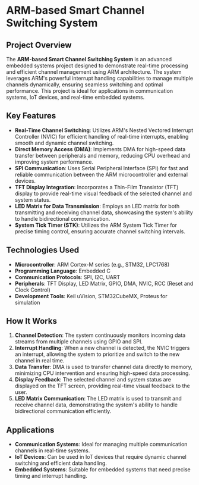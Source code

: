 # ARM-based Smart Channel Switching System

## Project Overview
The **ARM-based Smart Channel Switching System** is an advanced embedded systems project designed to demonstrate real-time processing and efficient channel management using ARM architecture. The system leverages ARM's powerful interrupt handling capabilities to manage multiple channels dynamically, ensuring seamless switching and optimal performance. This project is ideal for applications in communication systems, IoT devices, and real-time embedded systems.

## Key Features
- **Real-Time Channel Switching**: Utilizes ARM's Nested Vectored Interrupt Controller (NVIC) for efficient handling of real-time interrupts, enabling smooth and dynamic channel switching.
- **Direct Memory Access (DMA)**: Implements DMA for high-speed data transfer between peripherals and memory, reducing CPU overhead and improving system performance.
- **SPI Communication**: Uses Serial Peripheral Interface (SPI) for fast and reliable communication between the ARM microcontroller and external devices.
- **TFT Display Integration**: Incorporates a Thin-Film Transistor (TFT) display to provide real-time visual feedback of the selected channel and system status.
- **LED Matrix for Data Transmission**: Employs an LED matrix for both transmitting and receiving channel data, showcasing the system's ability to handle bidirectional communication.
- **System Tick Timer (STK)**: Utilizes the ARM System Tick Timer for precise timing control, ensuring accurate channel switching intervals.

## Technologies Used
- **Microcontroller**: ARM Cortex-M series (e.g., STM32, LPC1768)
- **Programming Language**: Embedded C
- **Communication Protocols**: SPI, I2C, UART
- **Peripherals**: TFT Display, LED Matrix, GPIO, DMA, NVIC, RCC (Reset and Clock Control)
- **Development Tools**: Keil uVision, STM32CubeMX, Proteus for simulation

## How It Works
1. **Channel Detection**: The system continuously monitors incoming data streams from multiple channels using GPIO and SPI.
2. **Interrupt Handling**: When a new channel is detected, the NVIC triggers an interrupt, allowing the system to prioritize and switch to the new channel in real time.
3. **Data Transfer**: DMA is used to transfer channel data directly to memory, minimizing CPU intervention and ensuring high-speed data processing.
4. **Display Feedback**: The selected channel and system status are displayed on the TFT screen, providing real-time visual feedback to the user.
5. **LED Matrix Communication**: The LED matrix is used to transmit and receive channel data, demonstrating the system's ability to handle bidirectional communication efficiently.

## Applications
- **Communication Systems**: Ideal for managing multiple communication channels in real-time systems.
- **IoT Devices**: Can be used in IoT devices that require dynamic channel switching and efficient data handling.
- **Embedded Systems**: Suitable for embedded systems that need precise timing and interrupt handling.

